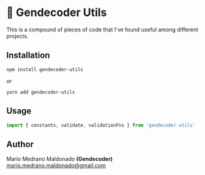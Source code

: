 # 🔨  Gendecoder Utils

This is a compound of pieces of code that I've found useful among different projects.
## Installation

`npm install gendecoder-utils`

or

`yarn add gendecoder-utils`

## Usage

```javascript
import { constants, validate, validationFns } from 'gendecoder-utils'
```
## Author

Mario Medrano Maldonado **(Gendecoder)** <mario.medrano.maldonado@gmail.com>
